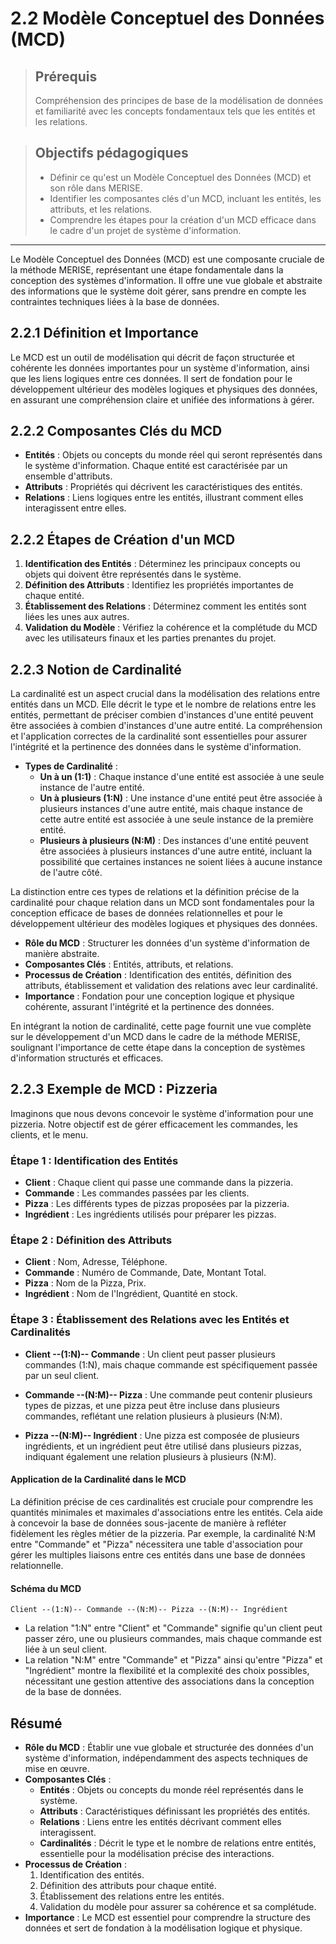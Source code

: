 # 2.2 Modèle Conceptuel des Données (MCD)

<blockquote>
    <h2>Prérequis</h2>
    <p>Compréhension des principes de base de la modélisation de données et familiarité avec les concepts fondamentaux tels que les entités et les relations.</p>
</blockquote>

<blockquote>
    <h2>Objectifs pédagogiques</h2>
    <ul>
        <li>Définir ce qu'est un Modèle Conceptuel des Données (MCD) et son rôle dans MERISE.</li>
        <li>Identifier les composantes clés d'un MCD, incluant les entités, les attributs, et les relations.</li>
        <li>Comprendre les étapes pour la création d'un MCD efficace dans le cadre d'un projet de système d'information.</li>
    </ul>
</blockquote>

---

Le Modèle Conceptuel des Données (MCD) est une composante cruciale de la méthode MERISE, représentant une étape fondamentale dans la conception des systèmes d'information. Il offre une vue globale et abstraite des informations que le système doit gérer, sans prendre en compte les contraintes techniques liées à la base de données.


## 2.2.1 Définition et Importance

Le MCD est un outil de modélisation qui décrit de façon structurée et cohérente les données importantes pour un système d'information, ainsi que les liens logiques entre ces données. Il sert de fondation pour le développement ultérieur des modèles logiques et physiques des données, en assurant une compréhension claire et unifiée des informations à gérer.

## 2.2.2 Composantes Clés du MCD

- **Entités** : Objets ou concepts du monde réel qui seront représentés dans le système d'information. Chaque entité est caractérisée par un ensemble d'attributs.
- **Attributs** : Propriétés qui décrivent les caractéristiques des entités.
- **Relations** : Liens logiques entre les entités, illustrant comment elles interagissent entre elles.

## 2.2.2 Étapes de Création d'un MCD

1. **Identification des Entités** : Déterminez les principaux concepts ou objets qui doivent être représentés dans le système.
2. **Définition des Attributs** : Identifiez les propriétés importantes de chaque entité.
3. **Établissement des Relations** : Déterminez comment les entités sont liées les unes aux autres.
4. **Validation du Modèle** : Vérifiez la cohérence et la complétude du MCD avec les utilisateurs finaux et les parties prenantes du projet.


## 2.2.3 Notion de Cardinalité

La cardinalité est un aspect crucial dans la modélisation des relations entre entités dans un MCD. Elle décrit le type et le nombre de relations entre les entités, permettant de préciser combien d'instances d'une entité peuvent être associées à combien d'instances d'une autre entité. La compréhension et l'application correctes de la cardinalité sont essentielles pour assurer l'intégrité et la pertinence des données dans le système d'information.

- **Types de Cardinalité** :
  - **Un à un (1:1)** : Chaque instance d'une entité est associée à une seule instance de l'autre entité.
  - **Un à plusieurs (1:N)** : Une instance d'une entité peut être associée à plusieurs instances d'une autre entité, mais chaque instance de cette autre entité est associée à une seule instance de la première entité.
  - **Plusieurs à plusieurs (N:M)** : Des instances d'une entité peuvent être associées à plusieurs instances d'une autre entité, incluant la possibilité que certaines instances ne soient liées à aucune instance de l'autre côté.

La distinction entre ces types de relations et la définition précise de la cardinalité pour chaque relation dans un MCD sont fondamentales pour la conception efficace de bases de données relationnelles et pour le développement ultérieur des modèles logiques et physiques des données.


- **Rôle du MCD** : Structurer les données d'un système d'information de manière abstraite.
- **Composantes Clés** : Entités, attributs, et relations.
- **Processus de Création** : Identification des entités, définition des attributs, établissement et validation des relations avec leur cardinalité.
- **Importance** : Fondation pour une conception logique et physique cohérente, assurant l'intégrité et la pertinence des données.

En intégrant la notion de cardinalité, cette page fournit une vue complète sur le développement d'un MCD dans le cadre de la méthode MERISE, soulignant l'importance de cette étape dans la conception de systèmes d'information structurés et efficaces.

## 2.2.3 Exemple de MCD : Pizzeria

Imaginons que nous devons concevoir le système d'information pour une pizzeria. Notre objectif est de gérer efficacement les commandes, les clients, et le menu.

### Étape 1 : Identification des Entités

- **Client** : Chaque client qui passe une commande dans la pizzeria.
- **Commande** : Les commandes passées par les clients.
- **Pizza** : Les différents types de pizzas proposées par la pizzeria.
- **Ingrédient** : Les ingrédients utilisés pour préparer les pizzas.

### Étape 2 : Définition des Attributs

- **Client** : Nom, Adresse, Téléphone.
- **Commande** : Numéro de Commande, Date, Montant Total.
- **Pizza** : Nom de la Pizza, Prix.
- **Ingrédient** : Nom de l'Ingrédient, Quantité en stock.

### Étape 3 : Établissement des Relations avec les Entités et Cardinalités

- **Client --(1:N)-- Commande** : Un client peut passer plusieurs commandes (1:N), mais chaque commande est spécifiquement passée par un seul client.
  
- **Commande --(N:M)-- Pizza** : Une commande peut contenir plusieurs types de pizzas, et une pizza peut être incluse dans plusieurs commandes, reflétant une relation plusieurs à plusieurs (N:M).

- **Pizza --(N:M)-- Ingrédient** : Une pizza est composée de plusieurs ingrédients, et un ingrédient peut être utilisé dans plusieurs pizzas, indiquant également une relation plusieurs à plusieurs (N:M).

#### Application de la Cardinalité dans le MCD

La définition précise de ces cardinalités est cruciale pour comprendre les quantités minimales et maximales d'associations entre les entités. Cela aide à concevoir la base de données sous-jacente de manière à refléter fidèlement les règles métier de la pizzeria. Par exemple, la cardinalité N:M entre "Commande" et "Pizza" nécessitera une table d'association pour gérer les multiples liaisons entre ces entités dans une base de données relationnelle.

#### Schéma du MCD 

```
Client --(1:N)-- Commande --(N:M)-- Pizza --(N:M)-- Ingrédient
```

- La relation "1:N" entre "Client" et "Commande" signifie qu'un client peut passer zéro, une ou plusieurs commandes, mais chaque commande est liée à un seul client.
- La relation "N:M" entre "Commande" et "Pizza" ainsi qu'entre "Pizza" et "Ingrédient" montre la flexibilité et la complexité des choix possibles, nécessitant une gestion attentive des associations dans la conception de la base de données.


## Résumé

- **Rôle du MCD** : Établir une vue globale et structurée des données d'un système d'information, indépendamment des aspects techniques de mise en œuvre.
- **Composantes Clés** :
  - **Entités** : Objets ou concepts du monde réel représentés dans le système.
  - **Attributs** : Caractéristiques définissant les propriétés des entités.
  - **Relations** : Liens entre les entités décrivant comment elles interagissent.
  - **Cardinalités** : Décrit le type et le nombre de relations entre entités, essentielle pour la modélisation précise des interactions.
- **Processus de Création** :
  1. Identification des entités.
  2. Définition des attributs pour chaque entité.
  3. Établissement des relations entre les entités.
  4. Validation du modèle pour assurer sa cohérence et sa complétude.
- **Importance** : Le MCD est essentiel pour comprendre la structure des données et sert de fondation à la modélisation logique et physique.

